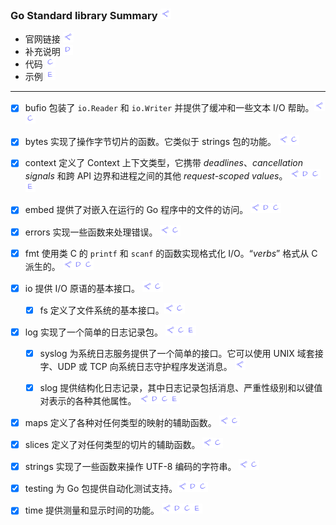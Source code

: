### Go Standard library Summary      <a href="https://pkg.go.dev/std"><img src="./_rsc/link-src.drawio.png"/></a>

- 官网链接 <img src="./_rsc/link-src.drawio.png"/> 
- 补充说明  <img  src="./_rsc/link-others.drawio.png"/>
- 代码  <img src="./_rsc/link-code.drawio.png"/>
- 示例  <img src="./_rsc/link-exam.drawio.png"/>

---

- [x] bufio 包装了 `io.Reader` 和 `io.Writer` 并提供了缓冲和一些文本 I/O 帮助。<a href="https://pkg.go.dev/bufio"><img src="./_rsc/link-src.drawio.png" 
  id="code"/></a><a href="./bufio/code/bufio_test.go"   ><img src="./_rsc/link-code.drawio.png" 
  /></a>

- [x] bytes 实现了操作字节切片的函数。它类似于 strings 包的功能。       <a href="https://pkg.go.dev/bytes"><img src="./_rsc/link-src.drawio.png" 
  id="code"/></a><a href="./bytes/code/bytes_test.go"   ><img src="./_rsc/link-code.drawio.png" 
  /></a>

- [x] context 定义了 Context 上下文类型，它携带 *deadlines*、*cancellation signals* 和跨 API 边界和进程之间的其他 *request-scoped  values*。       <a href="https://pkg.go.dev/context"><img src="./_rsc/link-src.drawio.png" 
  id="other"/></a><a href="./context/context.md"  ><img  src="./_rsc/link-others.drawio.png" 
  id="code"/></a><a href="./context/code/context_test.go"   ><img src="./_rsc/link-code.drawio.png" 
  id="exam"/></a><a href="./context/context.md#exam"   ><img src="./_rsc/link-exam.drawio.png"
  /></a>

- [x] embed 提供了对嵌入在运行的 Go 程序中的文件的访问。      <a href="https://pkg.go.dev/embed"><img src="./_rsc/link-src.drawio.png" 
  id="other"/></a><a href="./embed/embed.md"  ><img  src="./_rsc/link-others.drawio.png" 
  id="code"/></a><a href="./embed/code/embed_test.go"   ><img src="./_rsc/link-code.drawio.png" 
  /></a>

- [x] errors 实现一些函数来处理错误。       <a href="https://pkg.go.dev/errors"><img src="./_rsc/link-src.drawio.png" 
  id="code"/></a><a href="./errors/code/errors_test.go"   ><img src="./_rsc/link-code.drawio.png" 
  /></a>


- [x] fmt 使用类 C 的 `printf` 和 `scanf` 的函数实现格式化 I/O。“*verbs*” 格式从 C 派生的。       <a href="https://pkg.go.dev/"><img src="./_rsc/link-src.drawio.png" 
  id="other"/></a><a href="./fmt/fmt.md"  ><img  src="./_rsc/link-others.drawio.png" 
  id="code"/></a><a href="./fmt/code/fmt_test.go"><img src="./_rsc/link-code.drawio.png" 
  /></a>


- [x] io 提供 I/O 原语的基本接口。       <a href="https://pkg.go.dev/io"><img src="./_rsc/link-src.drawio.png" 
  id="code"/></a><a href="./io/code/io_test.go"   ><img src="./_rsc/link-code.drawio.png" 
  /></a>

  - [x] fs 定义了文件系统的基本接口。<a href="https://pkg.go.dev/io/fs"><img src="./_rsc/link-src.drawio.png" 
  id="code"/></a><a href="./io/code/fs_test.go"   ><img src="./_rsc/link-code.drawio.png" 
  /></a>

- [x] log 实现了一个简单的日志记录包。       <a href="https://pkg.go.dev/log"><img src="./_rsc/link-src.drawio.png" 
  id="code"/></a><a href="./log/code/log_test.go"   ><img src="./_rsc/link-code.drawio.png" 
  id="exam"/></a><a href="./log/log.md#exam.md"   ><img src="./_rsc/link-exam.drawio.png"
  /></a>

  - [x] syslog 为系统日志服务提供了一个简单的接口。它可以使用 UNIX 域套接字、UDP 或 TCP 向系统日志守护程序发送消息。       <a href="https://pkg.go.dev/log/syslog"><img src="./_rsc/link-src.drawio.png" /></a>

  - [x] slog 提供结构化日志记录，其中日志记录包括消息、严重性级别和以键值对表示的各种其他属性。       <a href="https://pkg.go.dev/log/slog"><img src="./_rsc/link-src.drawio.png" 
  id="other"/></a><a href="./log/slog.md"  ><img  src="./_rsc/link-others.drawio.png" 
  id="code"/></a><a href="./log/code/slog_test.go"   ><img src="./_rsc/link-code.drawio.png" 
  id="exam"/></a><a href="./log/slog.md#exam"   ><img src="./_rsc/link-exam.drawio.png"
  /></a>

- [x] maps 定义了各种对任何类型的映射的辅助函数。      <a href="https://pkg.go.dev/maps"><img src="./_rsc/link-src.drawio.png" 
  id="code"/></a><a href="./maps/code/maps_test.go"   ><img src="./_rsc/link-code.drawio.png" 
  /></a>

- [x] slices 定义了对任何类型的切片的辅助函数。      <a href="https://pkg.go.dev/slices"><img src="./_rsc/link-src.drawio.png" 
  id="code"/></a><a href="./slices/code/slices_test.go"   ><img src="./_rsc/link-code.drawio.png" 
  /></a>


- [x] strings 实现了一些函数来操作 UTF-8 编码的字符串。      <a href="https://pkg.go.dev/strings"><img src="./_rsc/link-src.drawio.png" 
  id="code"/></a><a href="./strings/strings.md"   ><img src="./_rsc/link-code.drawio.png" 
  /></a>

- [x] testing 为 Go 包提供自动化测试支持。<a href="https://pkg.go.dev/testing"><img src="./_rsc/link-src.drawio.png" 
  id="other"/></a><a href="./testing/testing.md"  ><img  src="./_rsc/link-others.drawio.png" 
  id="code"/></a><a href="./testing/code/testing_test.go"   ><img src="./_rsc/link-code.drawio.png" 
  /></a>

- [x] time 提供测量和显示时间的功能。      <a href="https://pkg.go.dev/time"><img src="./_rsc/link-src.drawio.png" 
  id="other"/></a><a href="./time/time.md"  ><img  src="./_rsc/link-others.drawio.png" 
  id="code"/></a><a href="./time/code/time_test.go"   ><img src="./_rsc/link-code.drawio.png" 
  id="exam"/></a><a href="./time/time.md#exam"   ><img src="./_rsc/link-exam.drawio.png"
  /></a>



<!-- 

- [ ]         <a href="https://pkg.go.dev/#"><img src="./_rsc/link-src.drawio.png" 
  id="other"/></a><a href="#"  ><img  src="./_rsc/link-others.drawio.png" 
  id="code"/></a><a href="#"   ><img src="./_rsc/link-code.drawio.png" 
  id="exam"/></a><a href="#exam"   ><img src="./_rsc/link-exam.drawio.png"
  /></a>

-->

